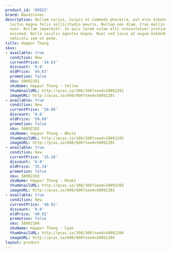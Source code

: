 ```yaml
---
product_id: '00922'
brand: Wavestones
description: Nullam varius, turpis et commodo pharetra, est eros bibendum elit, nec
  luctus magna felis sollicitudin mauris. Nullam non diam. Cras mollis scelerisque
  nunc. Nullam imperdiet. In quis lorem vitae elit consectetuer pretium. Suspendisse
  euismod. Nulla iaculis egestas magna. Nunc sed lacus at augue bibendum dapibus.Aliquam
  vehicula sem ut pede.
title: Happor Thong
skus:
- available: true
  condition: New
  currentPrice: '44.63'
  discount: '0.0'
  oldPrice: '44.63'
  promotion: false
  sku: S0092201
  skuName: Happor Thong - Yellow
  thumbnailURL: http://pcas.io/300/300?seed=S0092201
  imageURL: http://pcas.io/600/600?seed=S0092201
- available: true
  condition: New
  currentPrice: '50.09'
  discount: '0.0'
  oldPrice: '50.09'
  promotion: false
  sku: S0092202
  skuName: Happor Thong - White
  thumbnailURL: http://pcas.io/300/300?seed=S0092202
  imageURL: http://pcas.io/600/600?seed=S0092202
- available: true
  condition: New
  currentPrice: '35.34'
  discount: '0.0'
  oldPrice: '35.34'
  promotion: false
  sku: S0092203
  skuName: Happor Thong - Khaki
  thumbnailURL: http://pcas.io/300/300?seed=S0092203
  imageURL: http://pcas.io/600/600?seed=S0092203
- available: true
  condition: New
  currentPrice: '40.92'
  discount: '0.0'
  oldPrice: '40.92'
  promotion: false
  sku: S0092204
  skuName: Happor Thong - Cyan
  thumbnailURL: http://pcas.io/300/300?seed=S0092204
  imageURL: http://pcas.io/600/600?seed=S0092204
layout: product
---
```

